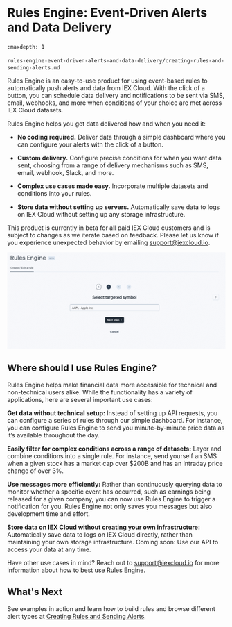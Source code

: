 # Rules Engine: Event-Driven Alerts and Data Delivery

```{toctree}
:maxdepth: 1

rules-engine-event-driven-alerts-and-data-delivery/creating-rules-and-sending-alerts.md
```

Rules Engine is an easy-to-use product for using event-based rules to automatically push alerts and data from IEX Cloud. With the click of a button, you can schedule data delivery and notifications to be sent via SMS, email, webhooks, and more when conditions of your choice are met across IEX Cloud datasets.  

Rules Engine helps you get data delivered how and when you need it: 

- **No coding required.** Deliver data through a simple dashboard where you can configure your alerts with the click of a button. 

- **Custom delivery.** Configure precise conditions for when you want data sent, choosing from a range of delivery mechanisms such as SMS, email, webhook, Slack, and more.  

- **Complex use cases made easy.** Incorporate multiple datasets and conditions into your rules. 

- **Store data without setting up servers.** Automatically save data to logs on IEX Cloud without setting up any storage infrastructure. 

This product is currently in beta for all paid IEX Cloud customers and is subject to changes as we iterate based on feedback. Please let us know if you experience unexpected behavior by emailing <support@iexcloud.io>.  

![](./rules-engine-event-driven-alerts-and-data-delivery/rules-engine-1.gif)

## Where should I use Rules Engine? 

Rules Engine helps make financial data more accessible for technical and non-technical users alike. While the functionality has a variety of applications, here are several important use cases: 

**Get data without technical setup:** Instead of setting up API requests, you can configure a series of rules through our simple dashboard. For instance, you can configure Rules Engine to send you minute-by-minute price data as it’s available throughout the day. 

**Easily filter for complex conditions across a range of datasets:** Layer and combine conditions into a single rule. For instance, send yourself an SMS when a given stock has a market cap over $200B and has an intraday price change of over 3%.  

**Use messages more efficiently:** Rather than continuously querying data to monitor whether a specific event has occurred, such as earnings being released for a given company, you can now use Rules Engine to trigger a notification for you. Rules Engine not only saves you messages but also development time and effort.  

**Store data on IEX Cloud without creating your own infrastructure:** Automatically save data to logs on IEX Cloud directly, rather than maintaining your own storage infrastructure. Coming soon: Use our API to access your data at any time. 

Have other use cases in mind? Reach out to <support@iexcloud.io> for more information about how to best use Rules Engine.

## What's Next

See examples in action and learn how to build rules and browse different alert types at [Creating Rules and Sending Alerts](./rules-engine-event-driven-alerts-and-data-delivery/creating-rules-and-sending-alerts.md).
